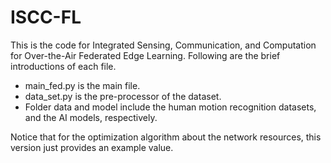 # ISCC-FL
This is the code for Integrated Sensing, Communication, and Computation for Over-the-Air Federated Edge Learning. Following are the brief introductions of each file.
* main_fed.py is the main file.
* data_set.py is the pre-processor of the dataset.
* Folder data and model include the human motion recognition datasets, and the AI models, respectively.

Notice that for the optimization algorithm about the network resources, this version just provides an example value.

